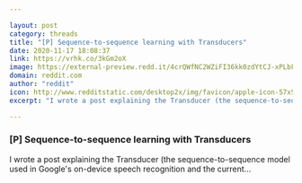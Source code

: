 ```yaml
---

layout: post
category: threads
title: "[P] Sequence-to-sequence learning with Transducers"
date: 2020-11-17 18:08:37
link: https://vrhk.co/3kGm2oX
image: https://external-preview.redd.it/4crQWfNC2WZiFI36kk0zdYtCJ-xPLbF7oo3RaggpkU0.jpg?width=1200&height=628.272251309&auto=webp&crop=1200:628.272251309,smart&s=ce1164719ecc0646376e23eea5753007e87f2b88
domain: reddit.com
author: "reddit"
icon: http://www.redditstatic.com/desktop2x/img/favicon/apple-icon-57x57.png
excerpt: "I wrote a post explaining the Transducer (the sequence-to-sequence model used in Google's on-device speech recognition and the current..."

---
```


### [P] Sequence-to-sequence learning with Transducers

I wrote a post explaining the Transducer (the sequence-to-sequence model used in Google's on-device speech recognition and the current...